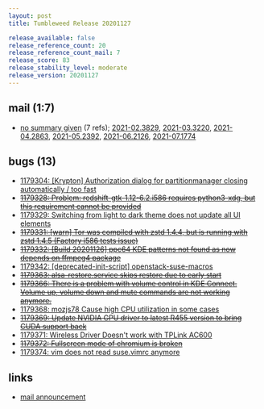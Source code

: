 ```yaml
---
layout: post
title: Tumbleweed Release 20201127

release_available: false
release_reference_count: 20
release_reference_count_mail: 7
release_score: 83
release_stability_level: moderate
release_version: 20201127
---
```


## mail (1:7)

- [no summary given](https://lists.opensuse.org/archives/list/factory@lists.opensuse.org/thread/R7D2K43IEUS2DOZYAFX5JTC6YKJ3WAI3) (7 refs); [2021-02.3829](https://lists.opensuse.org/archives/list/factory@lists.opensuse.org/thread/R7D2K43IEUS2DOZYAFX5JTC6YKJ3WAI3), [2021-03.3220](https://lists.opensuse.org/archives/list/factory@lists.opensuse.org/thread/R7D2K43IEUS2DOZYAFX5JTC6YKJ3WAI3), [2021-04.2863](https://lists.opensuse.org/archives/list/factory@lists.opensuse.org/thread/R7D2K43IEUS2DOZYAFX5JTC6YKJ3WAI3), [2021-05.2392](https://lists.opensuse.org/archives/list/factory@lists.opensuse.org/thread/R7D2K43IEUS2DOZYAFX5JTC6YKJ3WAI3), [2021-06.2126](https://lists.opensuse.org/archives/list/factory@lists.opensuse.org/thread/R7D2K43IEUS2DOZYAFX5JTC6YKJ3WAI3), [2021-07.1774](https://lists.opensuse.org/archives/list/factory@lists.opensuse.org/thread/R7D2K43IEUS2DOZYAFX5JTC6YKJ3WAI3)

## bugs (13)

<!--more-->

- [1179304: \[Krypton\] Authorization dialog for partitionmanager closing automatically / too fast](https://bugzilla.opensuse.org/show_bug.cgi?id=1179304)
- ~~[1179328: Problem: redshift-gtk-1.12-6.2.i586 requires python3-xdg, but this requirement cannot be provided](https://bugzilla.opensuse.org/show_bug.cgi?id=1179328)~~
- [1179329: Switching from light to dark theme does not update all UI elements](https://bugzilla.opensuse.org/show_bug.cgi?id=1179329)
- ~~[1179331: \[warn\] Tor was compiled with zstd 1.4.4, but is running with zstd 1.4.5 (Factory i586 tests issue)](https://bugzilla.opensuse.org/show_bug.cgi?id=1179331)~~
- ~~[1179332: \[Build 20201126\] ppc64 KDE patterns  not found as now depends on ffmpeg4 package](https://bugzilla.opensuse.org/show_bug.cgi?id=1179332)~~
- [1179342: \[deprecated-init-script\] openstack-suse-macros](https://bugzilla.opensuse.org/show_bug.cgi?id=1179342)
- ~~[1179363: alsa-restore.service skips restore due to early start](https://bugzilla.opensuse.org/show_bug.cgi?id=1179363)~~
- ~~[1179366: There is a problem with volume control in KDE Connect. Volume up, volume down and mute commands are not working anymore.](https://bugzilla.opensuse.org/show_bug.cgi?id=1179366)~~
- [1179368: mozjs78 Cause high CPU utilization in some cases](https://bugzilla.opensuse.org/show_bug.cgi?id=1179368)
- ~~[1179369: Update NVIDIA GPU driver to latest R455 version to bring CUDA support back](https://bugzilla.opensuse.org/show_bug.cgi?id=1179369)~~
- [1179371: Wireless Driver Doesn't work with TPLink AC600](https://bugzilla.opensuse.org/show_bug.cgi?id=1179371)
- ~~[1179372: Fullscreen mode of chromium is broken](https://bugzilla.opensuse.org/show_bug.cgi?id=1179372)~~
- [1179374: vim does not read suse.vimrc anymore](https://bugzilla.opensuse.org/show_bug.cgi?id=1179374)



## links

- [mail announcement](https://lists.opensuse.org/archives/list/factory@lists.opensuse.org/thread/R7D2K43IEUS2DOZYAFX5JTC6YKJ3WAI3)
